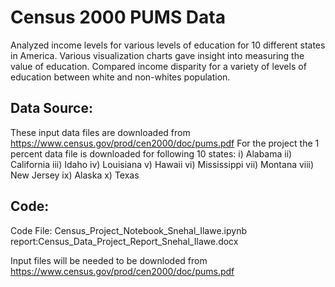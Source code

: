 # Census 2000 PUMS Data

Analyzed income levels for various levels of education for 10 different states in America. 
Various visualization charts gave insight into measuring the value of education.
Compared income disparity for a variety of levels of education between white and non-whites population. 


## Data Source:
These input data files are downloaded from 
https://www.census.gov/prod/cen2000/doc/pums.pdf 
For the project the 1 
percent data file is downloaded for following 10 states:
i)	Alabama 
ii)	California
iii)	Idaho
iv)	Louisiana 
v)	Hawaii 
vi)	Mississippi 
vii)	Montana 
viii)	New Jersey
ix)	Alaska 
x)	Texas


## Code:
 Code File: Census_Project_Notebook_Snehal_Ilawe.ipynb 
 report:Census_Data_Project_Report_Snehal_Ilawe.docx
 
 Input files will be needed to be downloded from https://www.census.gov/prod/cen2000/doc/pums.pdf 
